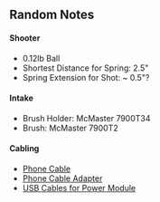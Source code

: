 ## Random Notes

#### Shooter

 - 0.12lb Ball
 - Shortest Distance for Spring: 2.5"
 - Spring Extension for Shot: ~ 0.5"?

#### Intake

 - Brush Holder: McMaster 7900T34
 - Brush: McMaster 7900T2

#### Cabling

 - [Phone Cable]( https://www.amazon.com/dp/B00JSXUJ7Y/ref=psdc_464394_t3_B00ENZDN3Y)
 - [Phone Cable Adapter]( https://www.amazon.com/StarTech-com-Micro-Mini-Adapter-UUSBMUSBFM/dp/B002O1S8IE/ref=sr_1_1?ie=UTF8&qid=1476927961&sr=8-1&keywords=micro+to+mini+usb+adapter)
 - [USB Cables for Power Module]( https://www.amazon.com/degree-Extension-Female-Adapter-Length/dp/B00RLEQCWS/ref=sr_1_4?ie=UTF8&qid=1477023056&sr=8-4&keywords=right+angle+usb)
